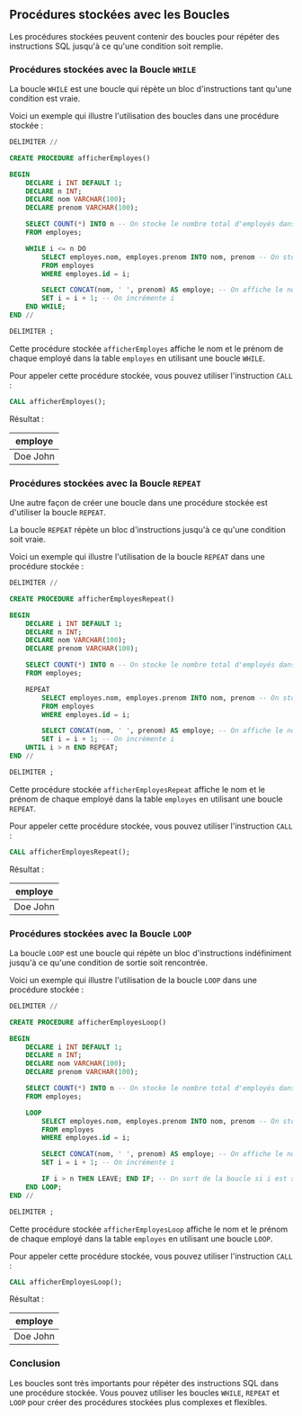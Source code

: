 ## Procédures stockées avec les Boucles

Les procédures stockées peuvent contenir des boucles pour répéter des instructions SQL jusqu'à ce qu'une condition soit remplie.

### Procédures stockées avec la Boucle `WHILE`

La boucle `WHILE` est une boucle qui répète un bloc d'instructions tant qu'une condition est vraie.

Voici un exemple qui illustre l'utilisation des boucles dans une procédure stockée :

```sql
DELIMITER //

CREATE PROCEDURE afficherEmployes()

BEGIN
    DECLARE i INT DEFAULT 1;
    DECLARE n INT;
    DECLARE nom VARCHAR(100);
    DECLARE prenom VARCHAR(100);

    SELECT COUNT(*) INTO n -- On stocke le nombre total d'employés dans la variable n
    FROM employes;

    WHILE i <= n DO
        SELECT employes.nom, employes.prenom INTO nom, prenom -- On stocke le nom et le prénom de l'employé dans les variables nom et prenom
        FROM employes
        WHERE employes.id = i;

        SELECT CONCAT(nom, ' ', prenom) AS employe; -- On affiche le nom et le prénom de l'employé
        SET i = i + 1; -- On incrémente i
    END WHILE;
END //

DELIMITER ;
```

Cette procédure stockée `afficherEmployes` affiche le nom et le prénom de chaque employé dans la table `employes` en utilisant une boucle `WHILE`.

Pour appeler cette procédure stockée, vous pouvez utiliser l'instruction `CALL` :

```sql
CALL afficherEmployes();
```

Résultat :

| employe       |
|---------------|
| Doe John      |

### Procédures stockées avec la Boucle `REPEAT`

Une autre façon de créer une boucle dans une procédure stockée est d'utiliser la boucle `REPEAT`.

La boucle `REPEAT` répète un bloc d'instructions jusqu'à ce qu'une condition soit vraie.

Voici un exemple qui illustre l'utilisation de la boucle `REPEAT` dans une procédure stockée :

```sql
DELIMITER //

CREATE PROCEDURE afficherEmployesRepeat()

BEGIN
    DECLARE i INT DEFAULT 1;
    DECLARE n INT;
    DECLARE nom VARCHAR(100);
    DECLARE prenom VARCHAR(100);

    SELECT COUNT(*) INTO n -- On stocke le nombre total d'employés dans la variable n
    FROM employes;

    REPEAT
        SELECT employes.nom, employes.prenom INTO nom, prenom -- On stocke le nom et le prénom de l'employé dans les variables nom et prenom
        FROM employes
        WHERE employes.id = i;

        SELECT CONCAT(nom, ' ', prenom) AS employe; -- On affiche le nom et le prénom de l'employé
        SET i = i + 1; -- On incrémente i
    UNTIL i > n END REPEAT;
END //

DELIMITER ;
```

Cette procédure stockée `afficherEmployesRepeat` affiche le nom et le prénom de chaque employé dans la table `employes` en utilisant une boucle `REPEAT`.

Pour appeler cette procédure stockée, vous pouvez utiliser l'instruction `CALL` :

```sql
CALL afficherEmployesRepeat();
```

Résultat :

| employe       |
|---------------|
| Doe John      |

### Procédures stockées avec la Boucle `LOOP`

La boucle `LOOP` est une boucle qui répète un bloc d'instructions indéfiniment jusqu'à ce qu'une condition de sortie soit rencontrée.

Voici un exemple qui illustre l'utilisation de la boucle `LOOP` dans une procédure stockée :

```sql
DELIMITER //

CREATE PROCEDURE afficherEmployesLoop()

BEGIN
    DECLARE i INT DEFAULT 1;
    DECLARE n INT;
    DECLARE nom VARCHAR(100);
    DECLARE prenom VARCHAR(100);

    SELECT COUNT(*) INTO n -- On stocke le nombre total d'employés dans la variable n
    FROM employes;

    LOOP
        SELECT employes.nom, employes.prenom INTO nom, prenom -- On stocke le nom et le prénom de l'employé dans les variables nom et prenom
        FROM employes
        WHERE employes.id = i;

        SELECT CONCAT(nom, ' ', prenom) AS employe; -- On affiche le nom et le prénom de l'employé
        SET i = i + 1; -- On incrémente i

        IF i > n THEN LEAVE; END IF; -- On sort de la boucle si i est supérieur à n
    END LOOP;
END //

DELIMITER ;
```

Cette procédure stockée `afficherEmployesLoop` affiche le nom et le prénom de chaque employé dans la table `employes` en utilisant une boucle `LOOP`.

Pour appeler cette procédure stockée, vous pouvez utiliser l'instruction `CALL` :

```sql
CALL afficherEmployesLoop();
```

Résultat :

| employe       |
|---------------|
| Doe John      |

### Conclusion

Les boucles sont très importants pour répéter des instructions SQL dans une procédure stockée. Vous pouvez utiliser les boucles `WHILE`, `REPEAT` et `LOOP` pour créer des procédures stockées plus complexes et flexibles.